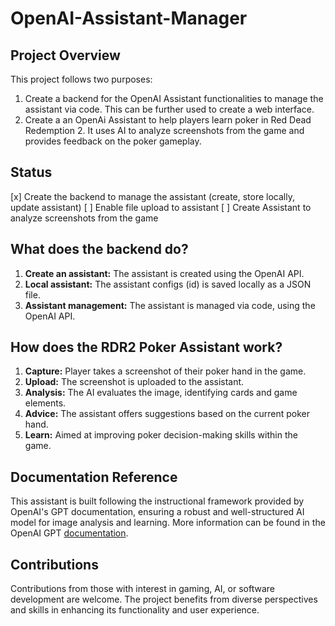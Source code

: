 # OpenAI-Assistant-Manager

## Project Overview

This project follows two purposes:

1. Create a backend for the OpenAI Assistant functionalities to manage the assistant via code. This can be further used to create a web interface.
2. Create a an OpenAi Assistant to help players learn poker in Red Dead Redemption 2. It uses AI to analyze screenshots from the game and provides feedback on the poker gameplay.

## Status
[x] Create the backend to manage the assistant (create, store locally, update assistant)
[ ] Enable file upload to assistant
[ ] Create Assistant to analyze screenshots from the game

## What does the backend do?

1. **Create an assistant:** The assistant is created using the OpenAI API.
2. **Local assistant:** The assistant configs (id) is saved locally as a JSON file.
3. **Assistant management:** The assistant is managed via code, using the OpenAI API.

## How does the RDR2 Poker Assistant work?

1. **Capture:** Player takes a screenshot of their poker hand in the game.
2. **Upload:** The screenshot is uploaded to the assistant.
3. **Analysis:** The AI evaluates the image, identifying cards and game elements.
4. **Advice:** The assistant offers suggestions based on the current poker hand.
5. **Learn:** Aimed at improving poker decision-making skills within the game.

## Documentation Reference

This assistant is built following the instructional framework provided by OpenAI's GPT documentation, ensuring a robust and well-structured AI model for image analysis and learning. More information can be found in the OpenAI GPT [documentation](https://platform.openai.com/docs/assistants/overview).

## Contributions

Contributions from those with interest in gaming, AI, or software development are welcome. The project benefits from diverse perspectives and skills in enhancing its functionality and user experience.
